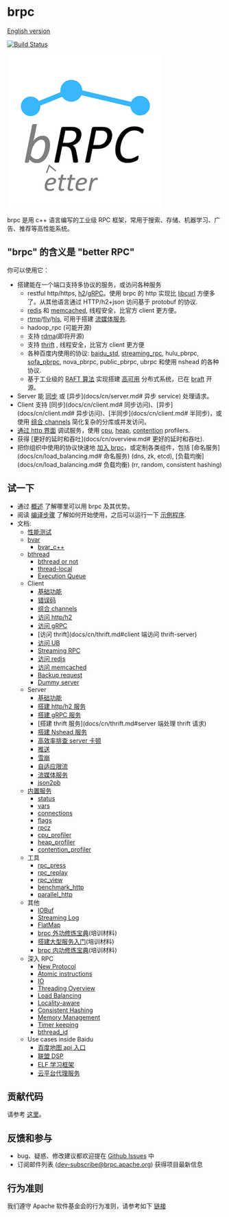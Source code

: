 # brpc

[English version](README.md)

[![Build Status](https://api.travis-ci.com/apache/brpc.svg?branch=master)](https://travis-ci.com/github/apache/brpc)

![brpc](docs/images/logo.png)

brpc 是用 c++ 语言编写的工业级 RPC 框架，常用于搜索、存储、机器学习、广告、推荐等高性能系统。

## "brpc" 的含义是 "better RPC"

你可以使用它：

* 搭建能在一个端口支持多协议的服务，或访问各种服务
  * restful http/https, [h2](https://httpwg.org/specs/rfc9113.html)/[gRPC](https://grpc.io)。使用 brpc 的 http 实现比 [libcurl](https://curl.haxx.se/libcurl/) 方便多了。从其他语言通过 HTTP/h2+json 访问基于 protobuf 的协议.
  * [redis](docs/cn/redis_client.md) 和 [memcached](docs/cn/memcache_client.md), 线程安全，比官方 client 更方便。
  * [rtmp](https://github.com/apache/brpc/blob/master/src/brpc/rtmp.h)/[flv](https://en.wikipedia.org/wiki/Flash_Video)/[hls](https://en.wikipedia.org/wiki/HTTP_Live_Streaming), 可用于搭建 [流媒体服务](https://github.com/brpc/media-server).
  * hadoop_rpc (可能开源)
  * 支持 [rdma](https://en.wikipedia.org/wiki/Remote_direct_memory_access)(即将开源)
  * 支持 [thrift](docs/cn/thrift.md) , 线程安全，比官方 client 更方便
  * 各种百度内使用的协议: [baidu_std](docs/cn/baidu_std.md), [streaming_rpc](docs/cn/streaming_rpc.md), hulu_pbrpc, [sofa_pbrpc](https://github.com/baidu/sofa-pbrpc), nova_pbrpc, public_pbrpc, ubrpc 和使用 nshead 的各种协议.
  * 基于工业级的 [RAFT 算法](https://raft.github.io) 实现搭建 [高可用](https://en.wikipedia.org/wiki/High_availability) 分布式系统，已在 [braft](https://github.com/brpc/braft) 开源。
* Server 能 [同步](docs/cn/server.md) 或 [异步](docs/cn/server.md# 异步 service) 处理请求。
* Client 支持 [同步](docs/cn/client.md# 同步访问)、[异步](docs/cn/client.md# 异步访问)、[半同步](docs/cn/client.md# 半同步)，或使用 [组合 channels](docs/cn/combo_channel.md) 简化复杂的分库或并发访问。
* [通过 http 界面](docs/cn/builtin_service.md) 调试服务，使用 [cpu](docs/cn/cpu_profiler.md), [heap](docs/cn/heap_profiler.md), [contention](docs/cn/contention_profiler.md) profilers.
* 获得 [更好的延时和吞吐](docs/cn/overview.md# 更好的延时和吞吐).
* 把你组织中使用的协议快速地 [加入 brpc](docs/cn/new_protocol.md)，或定制各类组件，包括 [命名服务](docs/cn/load_balancing.md# 命名服务) (dns, zk, etcd), [负载均衡](docs/cn/load_balancing.md# 负载均衡) (rr, random, consistent hashing)

## 试一下

* 通过 [概述](docs/cn/overview.md) 了解哪里可以用 brpc 及其优势。
* 阅读 [编译步骤](docs/cn/getting_started.md) 了解如何开始使用，之后可以运行一下 [示例程序](https://github.com/apache/brpc/tree/master/example/).
* 文档:
  * [性能测试](docs/cn/benchmark.md)
  * [bvar](docs/cn/bvar.md)
    * [bvar_c++](docs/cn/bvar_c++.md)
  * [bthread](docs/cn/bthread.md)
    * [bthread or not](docs/cn/bthread_or_not.md)
    * [thread-local](docs/cn/thread_local.md)
    * [Execution Queue](docs/cn/execution_queue.md)
  * Client
    * [基础功能](docs/cn/client.md)
    * [错误码](docs/cn/error_code.md)
    * [组合 channels](docs/cn/combo_channel.md)
    * [访问 http/h2](docs/cn/http_client.md)
    * [访问 gRPC](docs/cn/http_derivatives.md#h2grpc)
    * [访问 thrift](docs/cn/thrift.md#client 端访问 thrift-server)
    * [访问 UB](docs/cn/ub_client.md)
    * [Streaming RPC](docs/cn/streaming_rpc.md)
    * [访问 redis](docs/cn/redis_client.md)
    * [访问 memcached](docs/cn/memcache_client.md)
    * [Backup request](docs/cn/backup_request.md)
    * [Dummy server](docs/cn/dummy_server.md)
  * Server
    * [基础功能](docs/cn/server.md)
    * [搭建 http/h2 服务](docs/cn/http_service.md)
    * [搭建 gRPC 服务](docs/cn/http_derivatives.md#h2grpc)
    * [搭建 thrift 服务](docs/cn/thrift.md#server 端处理 thrift 请求)
    * [搭建 Nshead 服务](docs/cn/nshead_service.md)
    * [高效率排查 server 卡顿](docs/cn/server_debugging.md)
    * [推送](docs/cn/server_push.md)
    * [雪崩](docs/cn/avalanche.md)
    * [自适应限流](docs/cn/auto_concurrency_limiter.md)
    * [流媒体服务](https://github.com/brpc/media-server)
    * [json2pb](docs/cn/json2pb.md)
  * [内置服务](docs/cn/builtin_service.md)
    * [status](docs/cn/status.md)
    * [vars](docs/cn/vars.md)
    * [connections](docs/cn/connections.md)
    * [flags](docs/cn/flags.md)
    * [rpcz](docs/cn/rpcz.md)
    * [cpu_profiler](docs/cn/cpu_profiler.md)
    * [heap_profiler](docs/cn/heap_profiler.md)
    * [contention_profiler](docs/cn/contention_profiler.md)
  * 工具
    * [rpc_press](docs/cn/rpc_press.md)
    * [rpc_replay](docs/cn/rpc_replay.md)
    * [rpc_view](docs/cn/rpc_view.md)
    * [benchmark_http](docs/cn/benchmark_http.md)
    * [parallel_http](docs/cn/parallel_http.md)
  * 其他
    * [IOBuf](docs/cn/iobuf.md)
    * [Streaming Log](docs/cn/streaming_log.md)
    * [FlatMap](docs/cn/flatmap.md)
    * [brpc 外功修炼宝典](docs/cn/brpc_intro.pptx)(培训材料)
    * [搭建大型服务入门](docs/en/tutorial_on_building_services.pptx)(培训材料)
    * [brpc 内功修炼宝典](docs/en/brpc_internal.pptx)(培训材料)
  * 深入 RPC
    * [New Protocol](docs/cn/new_protocol.md)
    * [Atomic instructions](docs/cn/atomic_instructions.md)
    * [IO](docs/cn/io.md)
    * [Threading Overview](docs/cn/threading_overview.md)
    * [Load Balancing](docs/cn/load_balancing.md)
    * [Locality-aware](docs/cn/lalb.md)
    * [Consistent Hashing](docs/cn/consistent_hashing.md)
    * [Memory Management](docs/cn/memory_management.md)
    * [Timer keeping](docs/cn/timer_keeping.md)
    * [bthread_id](docs/cn/bthread_id.md)
  * Use cases inside Baidu
    * [百度地图 api 入口](docs/cn/case_apicontrol.md)
    * [联盟 DSP](docs/cn/case_baidu_dsp.md)
    * [ELF 学习框架](docs/cn/case_elf.md)
    * [云平台代理服务](docs/cn/case_ubrpc.md)

## 贡献代码

请参考 [这里](CONTRIBUTING.md#chinese-version)。

## 反馈和参与

* bug、疑惑、修改建议都欢迎提在 [Github Issues](https://github.com/apache/brpc/issues) 中
* 订阅邮件列表 (<dev-subscribe@brpc.apache.org>) 获得项目最新信息

## 行为准则

我们遵守 Apache 软件基金会的行为准则，请参考如下 [链接](https://www.apache.org/foundation/policies/conduct)
